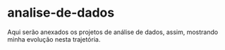 # analise-de-dados
Aqui serão anexados os projetos de análise de dados, assim, mostrando minha evolução nesta trajetória.
